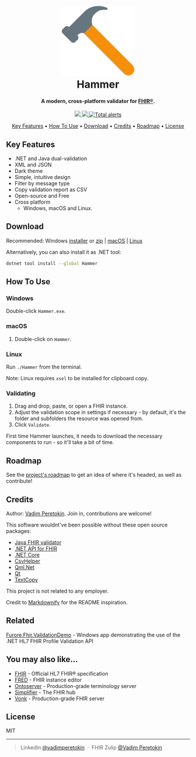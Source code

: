 <h1 align="center">
  <br>
  <a href="https://github.com/health-validator/Hammer"><img src="https://raw.githubusercontent.com/health-validator/Hammer/master/assets/hammer-logo.png" alt="Hammer" width="200"></a>
  <br>
  Hammer
  <br>
</h1>

<h4 align="center">A modern, cross-platform validator for <a href="http://hl7.org/fhir/index.html" target="_blank">FHIR®</a>.</h4>

<p align="center">
  <a href="https://chat.fhir.org/#narrow/stream/179239-tooling/topic/Hammer">
    <img src="https://img.shields.io/badge/chat-on%20zulip-green.svg">
  </a>
  <a href="https://github.com/health-validator/Hammer/issues">
    <img src="https://img.shields.io/badge/contributions-welcome-brightgreen.svg?style=flat">
  </a>
  <a href="https://lgtm.com/projects/g/health-validator/Hammer/alerts/">
    <img alt="Total alerts" src="https://img.shields.io/lgtm/alerts/g/health-validator/Hammer.svg?logo=lgtm&logoWidth=18"/>
  </a>
</p>

<p align="center">
  <a href="#key-features">Key Features</a> •
  <a href="#how-to-use">How To Use</a> •
  <a href="#download">Download</a> •
  <a href="#credits">Credits</a> •
  <a href="#roadmap">Roadmap</a> •
  <a href="#license">License</a>
</p>

<!-- keep for website?
<div class="center">
  <video class="hammer-intro" muted autoplay loop playsinline>
    <source src="/assets/hammer-intro.webm" type="video/webm">
    <source src="/assets/hammer-intro.mp4" type="video/mp4">
  </video>
</div>
-->

## Key Features

* .NET and Java dual-validation
* XML and JSON
* Dark theme
* Simple, intuitive design
* Filter by message type
* Copy validation report as CSV
* Open-source and Free
* Cross platform
  - Windows, macOS and Linux.

## Download

Recommended: Windows [installer](https://github.com/health-validator/Hammer/releases/download/Hammer-0.0.3/Hammer-0.0.3-installer.exe) or [zip](https://github.com/health-validator/Hammer/releases/download/Hammer-0.0.3/Hammer-0.0.3-installerfree.zip) | [macOS](https://github.com/health-validator/Hammer/releases/download/Hammer-0.0.3/hammer-macos.zip) | [Linux](https://github.com/health-validator/Hammer/releases/download/Hammer-0.0.3/hammer-linux.zip)

Alternatively, you can also install it as .NET tool:

```sh
dotnet tool install --global Hammer
```

## How To Use

### Windows
Double-click `Hammer.exe`.

### macOS
1. Double-click on `Hammer`.

### Linux
Run `./Hammer` from the terminal.

Note: Linux requires `xsel` to be installed for clipboard copy.

### Validating

1. Drag and drop, paste, or open a FHIR instance.
1. Adjust the validation scope in settings if necessary - by default, it's the folder and subfolders the resource was opened from.
1. Click `Validate`.

First time Hammer launches, it needs to download the necessary components to run - so it'll take a bit of time.

## Roadmap

See the [project's roadmap](https://github.com/health-validator/Hammer/blob/master/ROADMAP.md) to get an idea of where it's headed, as well as contribute!

## Credits

Author: [Vadim Peretokin](https://www.linkedin.com/in/vadimperetokin). Join in, contributions are welcome!

This software wouldnt've been possible without these open source packages:

- [Java FHIR validator](https://www.hl7.org/fhir/validation.html#jar)
- [.NET API for FHIR](https://fire.ly/fhir-api/)
- [.NET Core](https://dotnet.microsoft.com/)
- [CsvHelper](https://joshclose.github.io/CsvHelper/)
- [Qml.Net](https://github.com/qmlnet/qmlnet)
- [Qt](https://www.qt.io/)
- [TextCopy](https://github.com/SimonCropp/TextCopy/)

This project is not related to any employer.

Credit to [Markdownify](https://github.com/amitmerchant1990/electron-markdownify) for the README inspiration.

## Related

[Furore.Fhir.ValidationDemo](https://github.com/FirelyTeam/Furore.Fhir.ValidationDemo) - Windows app demonstrating the use of the .NET HL7 FHIR Profile Validation API

## You may also like...

- [FHIR](http://hl7.org/fhir/) - Official HL7 FHIR® specification
- [FRED](https://github.com/smart-on-fhir/fred) - FHIR instance editor
- [Ontoserver](http://ontoserver.csiro.au/) - Production-grade terminology server
- [Simplifier](https://simplifier.net/) - The FHIR hub
- [Vonk](https://fire.ly/products/vonk) - Production-grade FHIR server

## License

MIT

---

> LinkedIn [@vadimperetokin](https://www.linkedin.com/in/vadimperetokin) &nbsp;&middot;&nbsp;
> FHIR Zulip [@Vadim Peretokin](https://chat.fhir.org/#narrow/search/user.20vadim.20peretokin)


